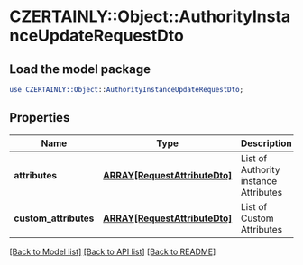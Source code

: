 # CZERTAINLY::Object::AuthorityInstanceUpdateRequestDto

## Load the model package
```perl
use CZERTAINLY::Object::AuthorityInstanceUpdateRequestDto;
```

## Properties
Name | Type | Description | Notes
------------ | ------------- | ------------- | -------------
**attributes** | [**ARRAY[RequestAttributeDto]**](RequestAttributeDto.md) | List of Authority instance Attributes | 
**custom_attributes** | [**ARRAY[RequestAttributeDto]**](RequestAttributeDto.md) | List of Custom Attributes | [optional] 

[[Back to Model list]](../README.md#documentation-for-models) [[Back to API list]](../README.md#documentation-for-api-endpoints) [[Back to README]](../README.md)


